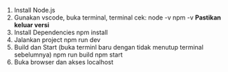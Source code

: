 1. Install Node.js
2. Gunakan vscode, buka terminal, terminal cek:
   node -v
   npm -v
   **Pastikan keluar versi**
3. Install Dependencies
   npm install
4. Jalankan project
   npm run dev
5. Build dan Start (buka terminl baru dengan tidak menutup terminal sebelumnya)
   npm run build
   npm start
6. Buka browser dan akses localhost
